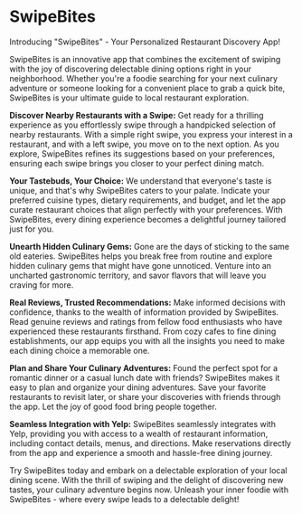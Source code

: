 # SwipeBites

Introducing "SwipeBites" - Your Personalized Restaurant Discovery App!

SwipeBites is an innovative app that combines the excitement of swiping with the joy of discovering delectable dining options right in your neighborhood. Whether you're a foodie searching for your next culinary adventure or someone looking for a convenient place to grab a quick bite, SwipeBites is your ultimate guide to local restaurant exploration.

**Discover Nearby Restaurants with a Swipe:**
Get ready for a thrilling experience as you effortlessly swipe through a handpicked selection of nearby restaurants. With a simple right swipe, you express your interest in a restaurant, and with a left swipe, you move on to the next option. As you explore, SwipeBites refines its suggestions based on your preferences, ensuring each swipe brings you closer to your perfect dining match.

**Your Tastebuds, Your Choice:**
We understand that everyone's taste is unique, and that's why SwipeBites caters to your palate. Indicate your preferred cuisine types, dietary requirements, and budget, and let the app curate restaurant choices that align perfectly with your preferences. With SwipeBites, every dining experience becomes a delightful journey tailored just for you.

**Unearth Hidden Culinary Gems:**
Gone are the days of sticking to the same old eateries. SwipeBites helps you break free from routine and explore hidden culinary gems that might have gone unnoticed. Venture into an uncharted gastronomic territory, and savor flavors that will leave you craving for more.

**Real Reviews, Trusted Recommendations:**
Make informed decisions with confidence, thanks to the wealth of information provided by SwipeBites. Read genuine reviews and ratings from fellow food enthusiasts who have experienced these restaurants firsthand. From cozy cafes to fine dining establishments, our app equips you with all the insights you need to make each dining choice a memorable one.

**Plan and Share Your Culinary Adventures:**
Found the perfect spot for a romantic dinner or a casual lunch date with friends? SwipeBites makes it easy to plan and organize your dining adventures. Save your favorite restaurants to revisit later, or share your discoveries with friends through the app. Let the joy of good food bring people together.

**Seamless Integration with Yelp:**
SwipeBites seamlessly integrates with Yelp, providing you with access to a wealth of restaurant information, including contact details, menus, and directions. Make reservations directly from the app and experience a smooth and hassle-free dining journey.

Try SwipeBites today and embark on a delectable exploration of your local dining scene. With the thrill of swiping and the delight of discovering new tastes, your culinary adventure begins now. Unleash your inner foodie with SwipeBites - where every swipe leads to a delectable delight!
